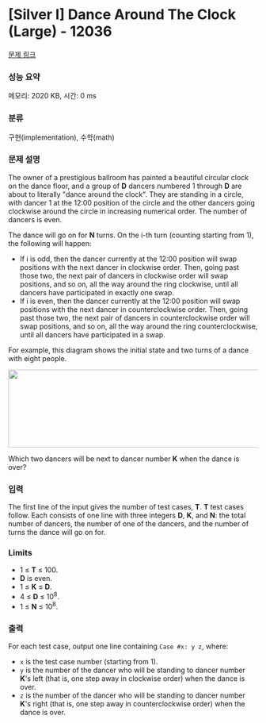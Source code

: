 # [Silver I] Dance Around The Clock (Large) - 12036 

[문제 링크](https://www.acmicpc.net/problem/12036) 

### 성능 요약

메모리: 2020 KB, 시간: 0 ms

### 분류

구현(implementation), 수학(math)

### 문제 설명

<p>The owner of a prestigious ballroom has painted a beautiful circular clock on the dance floor, and a group of <strong>D</strong> dancers numbered 1 through <strong>D</strong> are about to literally "dance around the clock". They are standing in a circle, with dancer 1 at the 12:00 position of the circle and the other dancers going clockwise around the circle in increasing numerical order. The number of dancers is even.</p>

<p>The dance will go on for <strong>N</strong> turns. On the i-th turn (counting starting from 1), the following will happen:</p>

<ul>
	<li>If i is odd, then the dancer currently at the 12:00 position will swap positions with the next dancer in clockwise order. Then, going past those two, the next pair of dancers in clockwise order will swap positions, and so on, all the way around the ring clockwise, until all dancers have participated in exactly one swap.</li>
	<li>If i is even, then the dancer currently at the 12:00 position will swap positions with the next dancer in counterclockwise order. Then, going past those two, the next pair of dancers in counterclockwise order will swap positions, and so on, all the way around the ring counterclockwise, until all dancers have participated in a swap.</li>
</ul>

<p>For example, this diagram shows the initial state and two turns of a dance with eight people.</p>

<p><img alt="" src="" style="height:157px; width:589px"></p>

<p>Which two dancers will be next to dancer number <strong>K</strong> when the dance is over?</p>

### 입력 

 <p>The first line of the input gives the number of test cases, <strong>T</strong>.  <strong>T</strong> test cases follow. Each consists of one line with three integers <strong>D</strong>, <strong>K</strong>, and <strong>N</strong>: the total number of dancers, the number of one of the dancers, and the number of turns the dance will go on for.</p>

<h3>Limits</h3>

<ul>
	<li>1 ≤ <strong>T</strong> ≤ 100.</li>
	<li><strong>D</strong> is even.</li>
	<li>1 ≤ <strong>K</strong> ≤ <strong>D</strong>.</li>
	<li>4 ≤ <strong>D</strong> ≤ 10<sup>8</sup>.</li>
	<li>1 ≤ <strong>N</strong> ≤ 10<sup>8</sup>.</li>
</ul>

### 출력 

 <p>For each test case, output one line containing <code>Case #x: y z</code>, where:</p>

<ul>
	<li><code>x</code> is the test case number (starting from 1).</li>
	<li><code>y</code> is the number of the dancer who will be standing to dancer number <strong>K</strong>'s left (that is, one step away in clockwise order) when the dance is over.</li>
	<li><code>z</code> is the number of the dancer who will be standing to dancer number <strong>K</strong>'s right (that is, one step away in counterclockwise order) when the dance is over.</li>
</ul>

<p> </p>

